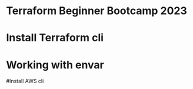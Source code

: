 # Terraform Beginner Bootcamp 2023

# Install Terraform cli

# Working with envar

#Install AWS cli
